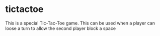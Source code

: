 # tictactoe
This is a special Tic-Tac-Toe game. This can be used when a player can loose a turn to allow the second player block a space

